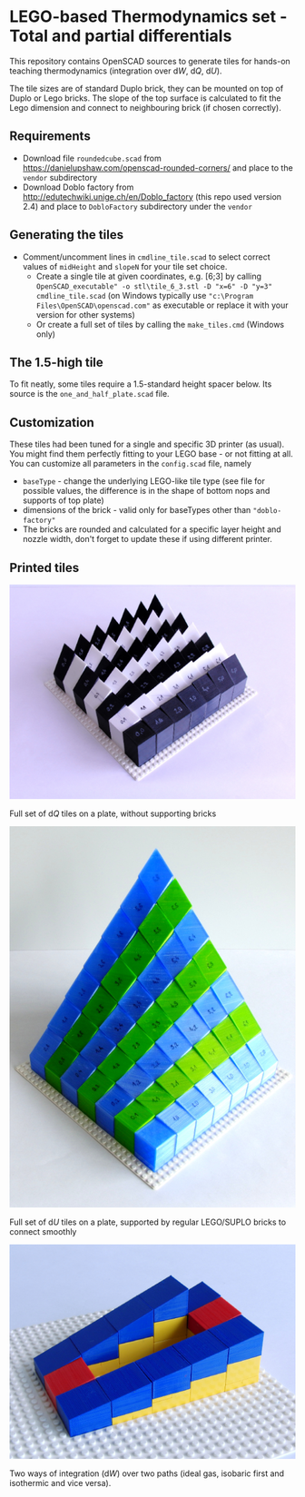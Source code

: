 # LEGO-based Thermodynamics set - Total and partial differentials

This repository contains OpenSCAD sources to generate tiles for hands-on teaching thermodynamics (integration over d*W*, d*Q*, d*U*).

The tile sizes are of standard Duplo brick, they can be mounted on top of Duplo or Lego bricks. The slope of the top surface is calculated to fit the Lego dimension and connect to neighbouring brick (if chosen correctly).

## Requirements
* Download file ``roundedcube.scad`` from https://danielupshaw.com/openscad-rounded-corners/ and place to the ``vendor`` subdirectory
* Download Doblo factory from http://edutechwiki.unige.ch/en/Doblo_factory (this repo used version 2.4) and place to ``DobloFactory`` subdirectory under the ``vendor``

## Generating the tiles
* Comment/uncomment lines in ``cmdline_tile.scad`` to select correct values of ``midHeight`` and ``slopeN`` for your tile set choice.
  * Create a single tile at given coordinates, e.g. [6;3] by calling ``OpenSCAD_executable" -o stl\tile_6_3.stl -D "x=6" -D "y=3" cmdline_tile.scad`` (on Windows typically use ``"c:\Program Files\OpenSCAD\openscad.com"`` as executable or replace it with your version for other systems)
  * Or create a full set of tiles by calling the ``make_tiles.cmd`` (Windows only)

## The 1.5-high tile
To fit neatly, some tiles require a 1.5-standard height spacer below. Its source is the ``one_and_half_plate.scad`` file.

## Customization
These tiles had been tuned for a single and specific 3D printer (as usual). You might find them perfectly fitting to your LEGO base - or not fitting at all. You can customize all parameters in the ``config.scad`` file, namely

* ``baseType`` - change the underlying LEGO-like tile type (see file for possible values, the difference is in the shape of bottom nops and supports of top plate)
* dimensions of the brick - valid only for baseTypes other than ``"doblo-factory"``
* The bricks are rounded and calculated for a specific layer height and nozzle width, don't forget to update these if using different printer.

## Printed tiles

![Full set of tiles (dQ)](photo/tileset.JPG?raw=true "Full set of tiles (dQ)")

Full set of d*Q* tiles on a plate, without supporting bricks

![Full set of tiles (dU)](photo/tiles_on_supporting_bricks.JPG?raw=true "Full set of tiles (dU)")

Full set of d*U* tiles on a plate, supported by regular LEGO/SUPLO bricks to connect smoothly

![Two ways of integration](photo/two-way-integration.JPG?raw=true "Two ways of integration (dW)")

Two ways of integration (d*W*) over two paths (ideal gas, isobaric first and isothermic and vice versa).


